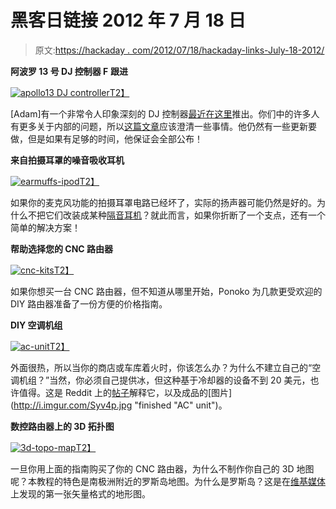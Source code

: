 # 黑客日链接 2012 年 7 月 18 日

> 原文:[https://hackaday . com/2012/07/18/hackaday-links-July-18-2012/](https://hackaday.com/2012/07/18/hackaday-links-july-18-2012/)

**阿波罗 13 号 DJ 控制器 F** **跟进**

[![apollo13 DJ controller](../Images/df797393a536f88e61951be74e0919f3.png "apollo13")T2】](http://hackaday.com/?attachment_id=79929)

[Adam]有一个非常令人印象深刻的 DJ 控制器[最近在这里](http://hackaday.com/2012/07/15/a-replica-dj-controller-to-rule-them-all/ "Apollo 13 DJ controller")推出。你们中的许多人有更多关于内部的问题，所以[这篇文章](http://adamdzak.blogspot.com/2012/07/apollo-13-first-things-first.html "Apollo 13 DJ controller more details")应该澄清一些事情。他仍然有一些更新要做，但是如果有足够的时间，他保证会全部公布！

**来自拍摄耳罩的噪音吸收耳机**

[![earmuffs-ipod](../Images/33e0b5afa20ef440fecdf696f58ab6a1.png "earmuffs-ipod")T2】](http://hackaday.com/?attachment_id=79927)

如果你的麦克风功能的拍摄耳罩电路已经坏了，实际的扬声器可能仍然是好的。为什么不把它们改装成某种[隔音耳机](http://www.jcopro.net/2012/07/01/convert-shooting-earmuffs-with-a-microphone-into-headphones/ "noise blocking headphones from shooting earmuffs")？就此而言，如果你折断了一个支点，还有一个简单的解决方案！

**帮助选择您的 CNC 路由器**

[![cnc-kits](../Images/df6bdcea6e479d37d5501a4f144a5c13.png "cnc-kits")T2】](http://hackaday.com/?attachment_id=79931)

如果你想买一台 CNC 路由器，但不知道从哪里开始，Ponoko 为几款更受欢迎的 DIY 路由器准备了一份方便的价格指南。

**DIY 空调机组**

[![ac-unit](../Images/0640cadf2ac82e64c5a9bf9d8edf9bdd.png "ac-unit")T2】](http://hackaday.com/?attachment_id=79935)

外面很热，所以当你的商店或车库着火时，你该怎么办？为什么不建立自己的“空调机组？”当然，你必须自己提供冰，但这种基于冷却器的设备不到 20 美元，也许值得。这是 Reddit 上的[帖子](http://www.reddit.com/r/DIY/comments/w5gez/my_redneck_ac_unit_was_106_in_central_texas_today/c5affw2 "redneck AC unit")解释它，以及成品的[图片](http://i.imgur.com/Syv4p.jpg "finished "AC" unit")。

**数控路由器上的 3D 拓扑图** 

[![3d-topo-map](../Images/fb7015dd49f5d76b3b0aef80f7455850.png "3d-topo-map")T2】](http://hackaday.com/?attachment_id=79941)

一旦你用上面的指南购买了你的 CNC 路由器，为什么不制作你自己的 3D 地图呢？本教程的特色是南极洲附近的罗斯岛地图。为什么是罗斯岛？这是在[维基媒体](http://commons.wikimedia.org/wiki/Main_Page "Wikimedia commons")上发现的第一张矢量格式的地形图。